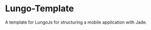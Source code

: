 Lungo-Template
==============

A template for LungoJs for structuring a mobile application with Jade.
